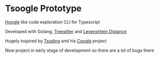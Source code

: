 # Tsoogle Prototype

[Hoogle](https://hoogle.haskell.org/) like code exploration CLI for Typescript

Developed with Golang, [Treesitter](https://github.com/tree-sitter/tree-sitter) and [Levenshtein Distance](https://en.wikipedia.org/wiki/Levenshtein_distance)

Hugely inspired by [Tsoding](https://github.com/tsoding) and his [Coogle](https://www.youtube.com/watch?v=wK1HjnwDQng&t=1s) project

Now project in early stage of development so there are a lot of bugs there

